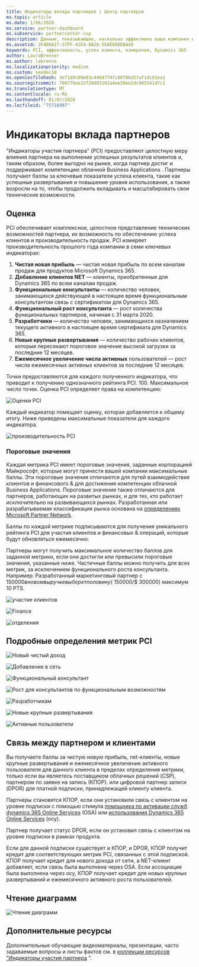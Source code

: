 ```yaml
---
title: Индикаторы вклада партнеров | Центр партнеров
ms.topic: article
ms.date: 1/06/2020
ms.service: partner-dashboard
ms.subservice: partnercenter-csp
description: Данные, показывающие, насколько эффективно ваша компания использует возможности Dynamics 365 Customer Engagement или Dynamics 365 Finance and Operations.
ms.assetid: 2F4B9A27-37FF-41E4-8A26-5EAE88DD8A49
keywords: PCI, эффективность, успех клиента, измерения, Dynamics 365
author: LauraBrenner
ms.author: labrenne
ms.localizationpriority: medium
ms.custom: seodec18
ms.openlocfilehash: 3e71d9c09e03c4464774fc80f0bd27af1dc82ea1
ms.sourcegitcommit: 780776ee32f20d03101a4ee39ee2dc985541d7c1
ms.translationtype: MT
ms.contentlocale: ru-RU
ms.lasthandoff: 01/07/2020
ms.locfileid: "75716997"
---
```

# <a name="partner-contribution-indicators"></a>Индикаторы вклада партнеров

"Индикаторы участия партнера" (PCI) предоставляют целостную меру влияния партнера на выполнение успешных результатов клиентов и, таким образом, более выгодно на рынке, когда партнер достиг и поддерживает компетенцию облачной Business Applications . Партнеры получают баллы за ключевые показатели успеха клиента, такие как успешные развертывания и повышение уровня использования, а также возросли на то, чтобы продолжить вкладывать и масштабировать свои технические возможности.

## <a name="scoring"></a>Оценка

PCI обеспечивает комплексное, целостное представление технических возможностей партнера, их возможность по обеспечению успеха клиентов и производительность продаж. PCI измеряет производительность прошлого года компании в семи ключевых индикаторах:

1. **Чистая новая прибыль** — чистая новая прибыль по всем каналам продаж для продуктов Microsoft Dynamics 365.
2. **Добавление клиентов NET** — клиенты, приобретенные для Dynamics 365 по всем каналам продаж.
3. **Функциональные консультанты** — количество человек, занимающихся действующей в настоящее время функциональным консультантом связь с сертификатом для Dynamics 365.
4. **Функциональный рост консультанта** — рост количества функциональных партнеров, начиная с 31 марта 2020.
5. **Разработчики** — количество человек, занимающихся назначением текущего активного в настоящее время сертификата для Dynamics 365.
6. **Новые крупные развертывания** — количество рабочих клиентов, которые пересекают пороговое значение высокой загрузки за последние 12 месяцев.
7. **Ежемесячное увеличение числа активных** пользователей — рост числа ежемесячных активных клиентов за последние 12 месяцев.

Точки предоставляются для каждого полученного индикатора, что приводит к получению однозначного рейтинга PCI. 100. Максимальное число точек. Оценка PCI определяет права на компетенцию:

![Оценки PCI](images/pcinew1.png)

Каждый индикатор помещает оценку, которая добавляется к общему итогу. Ниже приведены максимальные показатели для каждого индикатора.

![производительность PCI](images/pci/perfnew.png)

### <a name="thresholds"></a>Пороговые значения

Каждая метрика PCI имеет пороговые значения, заданные корпорацией Майкрософт, которые могут принести вашей компании максимальные баллы. Эти пороговые значения отличаются для путей взаимодействия клиентов и финансового & для достижения компетенции облачной Business Applications. Пороговые значения также отличаются для партнеров, работающих на развитых рынках, и для тех, кто работает исключительно на развивающихся рынках.  Разработанная или разрабатываемая классификация рынка основана на [определениях Microsoft Partner Network](https://assets.microsoft.com/MPN-developed-and-emerging-countries-list.pdf).

Баллы по каждой метрике подписываются для получения уникального рейтинга PCI для участия клиентов и финансовых & операций, которые будут обновляться ежемесячно.

Партнеры могут получить максимальное количество баллов для заданной метрики, если они достигли или превысили пороговые значения, указанные ниже. Частичные баллы можно получить для всех метрик, за исключением функционального роста консультанта. Например: Разработанный маркетинговый партнер с $150 000 в новом выручке выберет половину ($ 150000/$ 300000) максимум 10 PTS. 

![участие клиентов](images/pci/custengagethresh.png)

![Finance](images/pci/table_2.png
)

![отделения](images/pci/table_3.png)

## <a name="detailed-definitions-of-pci-metrics"></a>Подробные определения метрик PCI

![Новый чистый доход](images/pci/netnewrevenue.png)

![Добавление в сеть](images/pci/netadds.png)

![Функциональный консультант](images/pci/funcconsult.png)

![Рост для консультантов по функциональным возможностям](images/pci/funcgrowth2.png)

![Разработчикам](images/pci/developers.png) 

![Новые крупные развертывания](images/pci/largedeploy.png) 

![Активные пользователи](images/pci/activeusers.png)



## <a name="customer-to-partner-association"></a>Связь между партнером и клиентами

Вы получаете баллы за чистую новую прибыль, net-клиенты, новые крупные развертывания и ежемесячное увеличение активного пользователя для данного клиента в пределах определения метрики, только если вы являетесь поставщиком облачных решений (CSP), партнером по заявке на запись (КПОР). или цифровой партнер записи (DPOR) для платной подписки, принадлежащей клиенту клиента.

Партнеры становятся КПОР, если они установили связь с клиентом на уровне подписки с помощью стимула [помощника по активации служб dynamics 365 Online Services](https://support.microsoft.com/en-us/help/4501560/online-services-advisor-osa-sell-incentives-faq) (OSA) или [использования Dynamics 365 Online Services](https://support.microsoft.com/en-us/help/4489988/online-services-usage-osu-incentives-faq) (осу).

Партнер получает статус DPOR, если он установил связь с клиентом на уровне подписки в рамках продукта.

Если для данной подписки существует и КПОР, и DPOR, КПОР получит кредит для соответствующих метрик PCI, связанных с этой подпиской. КПОР получает кредит для нового дохода от сети, а NET-клиент добавляет, если связь была выполнена через OSA. Если ассоциация была выполнена через осу, КПОР получает кредит для новых крупных развертываний и ежемесячного активного роста пользователей. 

## <a name="how-to-read-the-charts"></a>Чтение диаграмм

![Чтение диаграмм](images/pci/howto.png)

## <a name="additional-resources"></a>Дополнительные ресурсы

Дополнительные обучающие видеоматериалы, презентации, часто задаваемые вопросы и листы фактов см. в [коллекции ресурсов "Индикаторы участия партнера](https://aka.ms/pcilearn) ". 




